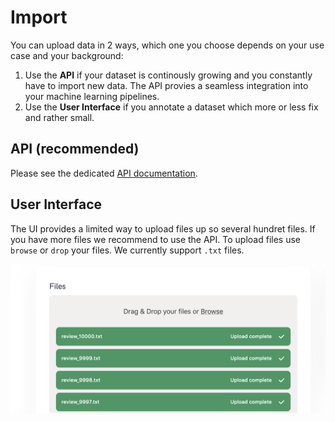 # Import

You can upload data in 2 ways, which one you choose depends on your use case and your background:

1. Use the **API** if your dataset is continously growing and you constantly have to import new data. The API provies a seamless integration into your machine learning pipelines.
1. Use the **User Interface** if you annotate a dataset which more or less fix and rather small. 


## API (recommended)
Please see the dedicated [API documentation](../api/introduction.html). 

## User Interface
The UI provides a limited way to upload files up so several hundret files. If you have more files we recommend to use the API. To upload files use `browse` or `drop` your files. We currently support `.txt` files.

![datasets](../images/import.png)



